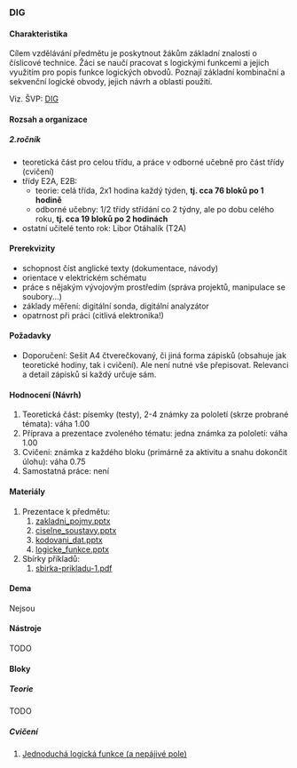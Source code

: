 ### DIG

#### Charakteristika
Cílem vzdělávání předmětu je poskytnout žákům základní znalosti o číslicové technice. Žáci se naučí pracovat s logickými funkcemi a jejich využitím pro popis funkce logických obvodů. Poznají  základní kombinační a sekvenční logické obvody, jejich návrh a oblasti použití.

Viz. ŠVP: [DIG](svp-temata.md)

#### Rozsah a organizace

##### 2.ročník
- teoretická část pro celou třídu, a práce v odborné učebně pro část třídy (cvičení)
- třídy E2A, E2B:
  - teorie: celá třída, 2x1 hodina každý týden, **tj. cca 76 bloků po 1 hodině**
  - odborné učebny: 1/2 třídy střídání co 2 týdny, ale po dobu celého roku, **tj. cca 19 bloků po 2 hodinách**
- ostatní učitelé tento rok: Libor Otáhalík (T2A)

#### Prerekvizity

- schopnost číst anglické texty (dokumentace, návody)
- orientace v elektrickém schématu
- práce s nějakým vývojovým prostředím (správa projektů, manipulace se soubory...)
- základy měření: digitální sonda, digitální analyzátor
- opatrnost při práci (citlivá elektronika!)

#### Požadavky

- Doporučení: Sešit A4 čtverečkovaný, či jiná forma zápisků (obsahuje jak teoretické hodiny, tak i cvičení). Ale není nutné vše přepisovat. Relevanci a detail zápisků si každý určuje sám.

#### Hodnocení (Návrh)

1. Teoretická část: písemky (testy), 2-4 známky za pololetí (skrze probrané témata): váha 1.00
2. Příprava a prezentace zvoleného tématu: jedna známka za pololetí: váha 1.00
3. Cvičení: známka z každého bloku (primárně za aktivitu a snahu dokončit úlohu): váha 0.75
4. Samostatná práce: není

#### Materiály

1. Prezentace k předmětu:
   1. [zakladni_pojmy.pptx](materialy/zakladni_pojmy.pptx)
   2. [ciselne_soustavy.pptx](materialy/ciselne_soustavy.pptx)
   3. [kodovani_dat.pptx](materialy/kodovani_dat.pptx)
   4. [logicke_funkce.pptx](materialy/logicke_funkce.pptx)
2. Sbírky příkladů:
   1. [sbirka-prikladu-1.pdf](materialy/sbirka-prikladu-1.pdf)


#### Dema

Nejsou

#### Nástroje

TODO

#### Bloky

##### Teorie

TODO

##### Cvičení

1. [Jednoduchá logická funkce (a nepájivé pole)](bloky/cviceni/jednoducha-logicka-funkce/readme.md)

